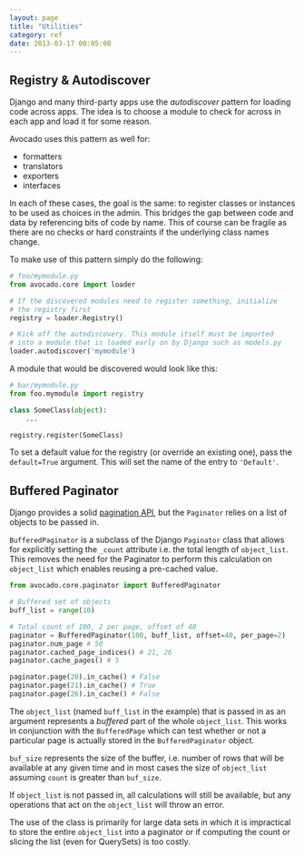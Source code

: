 ```yaml
---
layout: page
title: "Utilities"
category: ref
date: 2013-03-17 00:05:00
---
```


## Registry & Autodiscover

Django and many third-party apps use the _autodiscover_ pattern for loading code across apps. The idea is to choose a module to check for across in each app and load it for some reason.

Avocado uses this pattern as well for:

- formatters
- translators
- exporters
- interfaces

In each of these cases, the goal is the same: to register classes or instances to be used as choices in the admin. This bridges the gap between code and data by referencing bits of code by name. This of course can be fragile as there are no checks or hard constraints if the underlying class names change.

To make use of this pattern simply do the following:

```python
# foo/mymodule.py
from avocado.core import loader

# If the discovered modules need to register something, initialize
# the registry first
registry = loader.Registry()

# Kick off the autodiscovery. This module itself must be imported
# into a module that is loaded early on by Django such as models.py
loader.autodiscover('mymodule')
```

A module that would be discovered would look like this:

```python
# bar/mymodule.py
from foo.mymodule import registry

class SomeClass(object):
    ...

registry.register(SomeClass)
```

To set a default value for the registry (or override an existing one), pass the `default=True` argument. This will set the name of the entry to `'Default'`.


## Buffered Paginator

Django provides a solid [pagination API](https://docs.djangoproject.com/en/dev/topics/pagination/), but the `Paginator` relies on a list of objects to be passed in.

`BufferedPaginator` is a subclass of the Django `Paginator` class that allows for explicitly setting the `_count` attribute i.e. the total length of `object_list`. This removes the need for the Paginator to perform this calculation on `object_list` which enables reusing a pre-cached value.

```python
from avocado.core.paginator import BufferedPaginator

# Buffered set of objects
buff_list = range(10)

# Total count of 100, 2 per page, offset of 40
paginator = BufferedPaginator(100, buff_list, offset=40, per_page=2)
paginator.num_page # 50
paginator.cached_page_indices() # 21, 26
paginator.cache_pages() # 5

paginator.page(20).in_cache() # False
paginator.page(21).in_cache() # True
paginator.page(26).in_cache() # False
```

The `object_list` (named `buff_list` in the example) that is passed in as an argument represents a *buffered* part of the whole `object_list`. This works in conjunction with the `BufferedPage` which can test whether or not a particular page is actually stored in the `BufferedPaginator` object.

`buf_size` represents the size of the buffer, i.e. number of rows that will be available at any given time and in most cases the size of `object_list` assuming `count` is greater than `buf_size`.

If `object_list` is not passed in, all calculations will still be available, but any operations that act on the `object_list` will throw an error.

The use of the class is primarily for large data sets in which it is impractical to store the entire `object_list` into a paginator or if computing the count or slicing the list (even for QuerySets) is too costly.
